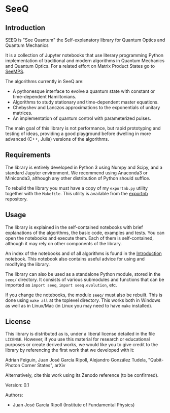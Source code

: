 # SeeQ

## Introduction

SEEQ is "See Quantum" the Self-explanatory library for Quantum Optics and
Quantum Mechanics

It is a collection of Jupyter notebooks that use literary programming Python
implementation of traditional and modern algorithms in Quantum Mechanics and
Quantum Optics. For a related effort on Matrix Product States go to [SeeMPS](https://github.com/juanjosegarciaripoll/seemps).

The algorithms currently in SeeQ are:

* A pythonesque interface to evolve a quantum state with constant or
  time-dependent Hamiltonians.
* Algorithms to study stationary and time-dependent master equations.
* Chebyshev and Lanczos approximations to the exponentials of unitary matrices.
* An implementation of quantum control with parameterized pulses.

The main goal of this library is not performance, but rapid prototyping and
testing of ideas, providing a good playground before dwelling in more advanced
(C++, Julia) versions of the algorithms.

## Requirements

The library is entirely developed in Python 3 using Numpy and Scipy, and a
standard Jupyter environment. We recommend using Anaconda3 or Miniconda3,
although any other distribution of Python should suffice.

To rebuild the library you must have a copy of my `exportnb.py` utility together
with the `Makefile`. This utility is available from the
[exportnb](https://github.com/juanjosegarciaripoll/exportnb) repository.

## Usage

The library is explained in the self-contained notebooks with brief explanations
of the algorithms, the basic code, examples and tests. You can open the
notebooks and execute them. Each of them is self-contained, although it may rely
on other components of the library.

An index of the notebooks and of all algorithms is found in the [Introduction](00%20Introduction.ipynb)
notebook. This notebook also contains useful advice for using and modifying
the library.

The library can also be used as a standalone Python module, stored in the `seeq/`
directory. It consists of various submodules and functions that can be imported
as `import seeq`, `import seeq.evolution`, etc.

If you change the notebooks, the module `seeq/` must also be rebuilt. This is
done using `make all` at the toplevel directory. This works both in Windows as
well as in Linux/Mac (in Linux you may need to have `make` installed).

## License

This library is distributed as is, under a liberal license detailed in the file
`LICENSE`. However, if you use this material for research or educational purposes
or create derived works, we would like you to give credit to the library by
referencing the first work that we developed with it:

Adrian Feiguin, Juan José García Ripoll, Alejandro González Tudela,
"Qubit-Photon Corner States", arXiv

Alternatively, cite this work using its Zenodo reference (to be confirmed).

Version: 0.1

Authors:
* Juan José García Ripoll (Institute of Fundamental Physics)

